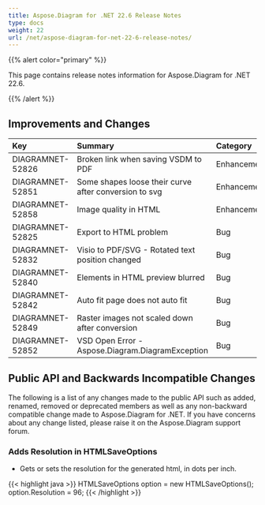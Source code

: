 ```yaml
---
title: Aspose.Diagram for .NET 22.6 Release Notes
type: docs
weight: 22
url: /net/aspose-diagram-for-net-22-6-release-notes/
---
```


{{% alert color="primary" %}} 

This page contains release notes information for Aspose.Diagram for .NET 22.6.

{{% /alert %}} 
## **Improvements and Changes**

|**Key**|**Summary**|**Category**|
| :- | :- | :- |
|DIAGRAMNET-52826|Broken link when saving VSDM to PDF|Enhancement|
|DIAGRAMNET-52851|Some shapes loose their curve after conversion to svg|Enhancement|
|DIAGRAMNET-52858|Image quality in HTML|Enhancement|
|DIAGRAMNET-52825|Export to HTML problem|Bug|
|DIAGRAMNET-52832|Visio to PDF/SVG - Rotated text position changed|Bug|
|DIAGRAMNET-52840|Elements in HTML preview blurred|Bug|
|DIAGRAMNET-52842|Auto fit page does not auto fit|Bug|
|DIAGRAMNET-52849|Raster images not scaled down after conversion|Bug|
|DIAGRAMNET-52852|VSD Open Error - Aspose.Diagram.DiagramException|Bug|

## **Public API and Backwards Incompatible Changes**
The following is a list of any changes made to the public API such as added, renamed, removed or deprecated members as well as any non-backward compatible change made to Aspose.Diagram for .NET. If you have concerns about any change listed, please raise it on the Aspose.Diagram support forum.
### **Adds Resolution in HTMLSaveOptions**
- Gets or sets the resolution for the generated html, in dots per inch.

{{< highlight java >}}
HTMLSaveOptions option = new HTMLSaveOptions();
option.Resolution = 96;
{{< /highlight >}}
